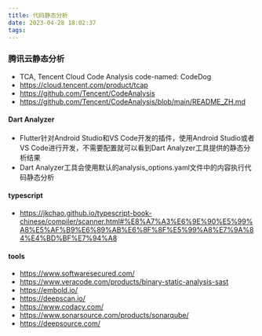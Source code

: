 ```yaml
---
title: 代码静态分析
date: 2023-04-28 18:02:37
tags:
---
```

### 腾讯云静态分析
- TCA, Tencent Cloud Code Analysis  code-named: CodeDog
- https://cloud.tencent.com/product/tcap
- https://github.com/Tencent/CodeAnalysis
- https://github.com/Tencent/CodeAnalysis/blob/main/README_ZH.md



#### Dart Analyzer
- Flutter针对Android Studio和VS Code开发的插件，使用Android Studio或者VS Code进行开发，不需要配置就可以看到Dart Analyzer工具提供的静态分析结果
- Dart Analyzer工具会使用默认的analysis_options.yaml文件中的内容执行代码静态分析


#### typescript
- https://jkchao.github.io/typescript-book-chinese/compiler/scanner.html#%E8%A7%A3%E6%9E%90%E5%99%A8%E5%AF%B9%E6%89%AB%E6%8F%8F%E5%99%A8%E7%9A%84%E4%BD%BF%E7%94%A8
#### tools
- https://www.softwaresecured.com/
- https://www.veracode.com/products/binary-static-analysis-sast
- https://embold.io/
- https://deepscan.io/
- https://www.codacy.com/
- https://www.sonarsource.com/products/sonarqube/
- https://deepsource.com/


